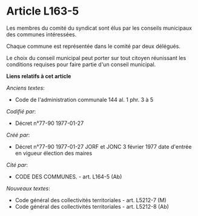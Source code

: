 # Article L163-5

Les membres du comité du syndicat sont élus par les conseils municipaux des communes intéressées.

Chaque commune est représentée dans le comité par deux délégués. 

Le choix du conseil municipal peut porter sur tout citoyen réunissant les conditions requises pour faire partie d'un conseil
municipal.

**Liens relatifs à cet article**

_Anciens textes_:

  - Code de l'administration communale 144 al. 1 phr. 3 à 5

_Codifié par_:

  - Décret n°77-90 1977-01-27

_Créé par_:

  - Décret n°77-90 1977-01-27 JORF et JONC 3 février 1977 date d'entrée en vigueur élection des maires

_Cité par_:

  - CODE DES COMMUNES. - art. L164-5 (Ab)

_Nouveaux textes_:

  - Code général des collectivités territoriales - art. L5212-7 (M)
  - Code général des collectivités territoriales - art. L5212-8 (Ab)
